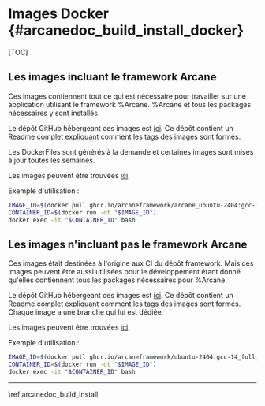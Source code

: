 # Images Docker {#arcanedoc_build_install_docker}

[TOC]

## Les images incluant le framework Arcane

Ces images contiennent tout ce qui est nécessaire pour travailler sur une application
utilisant le framework %Arcane. %Arcane et tous les packages nécessaires y sont installés.

Le dépôt GitHub hébergeant ces images est [ici](https://github.com/arcaneframework/containers).
Ce dépôt contient un Readme complet expliquant comment les tags des images sont formés.

Les DockerFiles sont générés à la demande et certaines images sont mises à jour toutes les semaines.

Les images peuvent être trouvées [ici](https://github.com/arcaneframework/containers/pkgs/container/arcane_ubuntu-2404).

Exemple d'utilisation :
```sh
IMAGE_ID=$(docker pull ghcr.io/arcaneframework/arcane_ubuntu-2404:gcc-14_full_release_latest)
CONTAINER_ID=$(docker run -dt "$IMAGE_ID")
docker exec -it "$CONTAINER_ID" bash
```

## Les images n'incluant pas le framework Arcane

Ces images était destinées à l'origine aux CI du dépôt framework. Mais ces images peuvent
être aussi utilisées pour le développement étant donné qu'elles contiennent tous les packages
nécessaires pour %Arcane.

Le dépôt GitHub hébergeant ces images est [ici](https://github.com/arcaneframework/framework-ci).
Ce dépôt contient un Readme complet expliquant comment les tags des images sont formés.
Chaque image a une branche qui lui est dédiée.

Les images peuvent être trouvées [ici](https://github.com/arcaneframework/framework-ci/pkgs/container/ubuntu-2404).

Exemple d'utilisation :
```sh
IMAGE_ID=$(docker pull ghcr.io/arcaneframework/ubuntu-2404:gcc-14_full_latest)
CONTAINER_ID=$(docker run -dt "$IMAGE_ID")
docker exec -it "$CONTAINER_ID" bash
```


____

<div class="section_buttons">
<span class="back_section_button">
\ref arcanedoc_build_install
</span>
</div>
